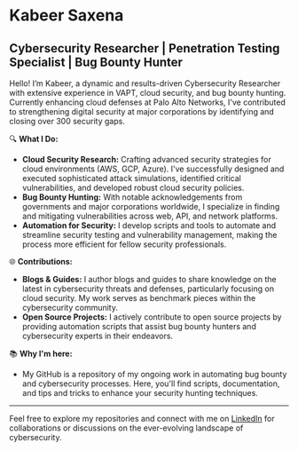 # Kabeer Saxena

## Cybersecurity Researcher | Penetration Testing Specialist | Bug Bounty Hunter

Hello! I’m Kabeer, a dynamic and results-driven Cybersecurity Researcher with extensive experience in VAPT, cloud security, and bug bounty hunting. Currently enhancing cloud defenses at Palo Alto Networks, I've contributed to strengthening digital security at major corporations by identifying and closing over 300 security gaps.

🔍 **What I Do:**
- **Cloud Security Research:** Crafting advanced security strategies for cloud environments (AWS, GCP, Azure). I've successfully designed and executed sophisticated attack simulations, identified critical vulnerabilities, and developed robust cloud security policies.
- **Bug Bounty Hunting:** With notable acknowledgements from governments and major corporations worldwide, I specialize in finding and mitigating vulnerabilities across web, API, and network platforms.
- **Automation for Security:** I develop scripts and tools to automate and streamline security testing and vulnerability management, making the process more efficient for fellow security professionals.

🌐 **Contributions:**
- **Blogs & Guides:** I author blogs and guides to share knowledge on the latest in cybersecurity threats and defenses, particularly focusing on cloud security. My work serves as benchmark pieces within the cybersecurity community.
- **Open Source Projects:** I actively contribute to open source projects by providing automation scripts that assist bug bounty hunters and cybersecurity experts in their endeavors.


📚 **Why I'm here:**
- My GitHub is a repository of my ongoing work in automating bug bounty and cybersecurity processes. Here, you'll find scripts, documentation, and tips and tricks to enhance your security hunting techniques.

---

Feel free to explore my repositories and connect with me on [LinkedIn](linkedin.com/in/kabeersaxena) for collaborations or discussions on the ever-evolving landscape of cybersecurity.

